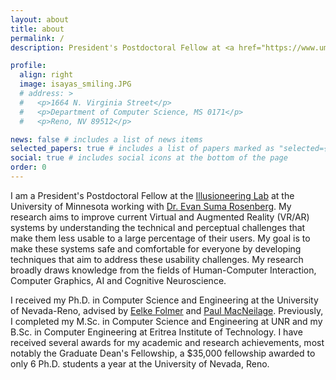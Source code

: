 ```yaml
---
layout: about
title: about
permalink: /
description: President's Postdoctoral Fellow at <a href="https://www.umn.edu">University of Minnesota</a>.

profile:
  align: right
  image: isayas_smiling.JPG
  # address: >
  #   <p>1664 N. Virginia Street</p>
  #   <p>Department of Computer Science, MS 0171</p>
  #   <p>Reno, NV 89512</p>

news: false # includes a list of news items
selected_papers: true # includes a list of papers marked as "selected={true}"
social: true # includes social icons at the bottom of the page
order: 0
---
```


I am a President's Postdoctoral Fellow at the [Illusioneering Lab](https://illusioneering.cs.umn.edu/) at the University of Minnesota working with [Dr. Evan Suma Rosenberg](https://illusioneering.cs.umn.edu/). My research aims to improve current Virtual and Augmented Reality (VR/AR) systems by understanding the technical and perceptual challenges that make them less usable to a large percentage of their users. My goal is to make these systems safe and comfortable for everyone by developing techniques that aim to address these usability challenges. My research broadly draws knowledge from the fields of Human-Computer Interaction, Computer Graphics, AI and Cognitive Neuroscience. 

I received my Ph.D. in Computer Science and Engineering at the University of Nevada-Reno, advised by [Eelke Folmer](https://www.eelke.com/) and [Paul MacNeilage](https://selfmotionlab.github.io/). Previously, I completed my M.Sc. in Computer Science and Engineering at UNR and my B.Sc. in Computer Engineering at Eritrea Institute of Technology. I have received several awards for my academic and research achievements, most notably the Graduate Dean's Fellowship, a $35,000 fellowship awarded to only 6 Ph.D. students a year at the University of Nevada, Reno.



